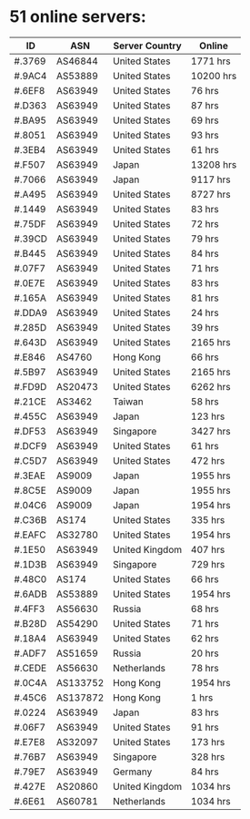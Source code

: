 # 51 online servers:

| ID | ASN | Server Country | Online |
| ------ | ------ | ------ | ------ |
| #.3769 | AS46844 | United States | 1771 hrs |
| #.9AC4 | AS53889 | United States | 10200 hrs |
| #.6EF8 | AS63949 | United States | 76 hrs |
| #.D363 | AS63949 | United States | 87 hrs |
| #.BA95 | AS63949 | United States | 69 hrs |
| #.8051 | AS63949 | United States | 93 hrs |
| #.3EB4 | AS63949 | United States | 61 hrs |
| #.F507 | AS63949 | Japan | 13208 hrs |
| #.7066 | AS63949 | Japan | 9117 hrs |
| #.A495 | AS63949 | United States | 8727 hrs |
| #.1449 | AS63949 | United States | 83 hrs |
| #.75DF | AS63949 | United States | 72 hrs |
| #.39CD | AS63949 | United States | 79 hrs |
| #.B445 | AS63949 | United States | 84 hrs |
| #.07F7 | AS63949 | United States | 71 hrs |
| #.0E7E | AS63949 | United States | 83 hrs |
| #.165A | AS63949 | United States | 81 hrs |
| #.DDA9 | AS63949 | United States | 24 hrs |
| #.285D | AS63949 | United States | 39 hrs |
| #.643D | AS63949 | United States | 2165 hrs |
| #.E846 | AS4760 | Hong Kong | 66 hrs |
| #.5B97 | AS63949 | United States | 2165 hrs |
| #.FD9D | AS20473 | United States | 6262 hrs |
| #.21CE | AS3462 | Taiwan | 58 hrs |
| #.455C | AS63949 | Japan | 123 hrs |
| #.DF53 | AS63949 | Singapore | 3427 hrs |
| #.DCF9 | AS63949 | United States | 61 hrs |
| #.C5D7 | AS63949 | United States | 472 hrs |
| #.3EAE | AS9009 | Japan | 1955 hrs |
| #.8C5E | AS9009 | Japan | 1955 hrs |
| #.04C6 | AS9009 | Japan | 1954 hrs |
| #.C36B | AS174 | United States | 335 hrs |
| #.EAFC | AS32780 | United States | 1954 hrs |
| #.1E50 | AS63949 | United Kingdom | 407 hrs |
| #.1D3B | AS63949 | Singapore | 729 hrs |
| #.48C0 | AS174 | United States | 66 hrs |
| #.6ADB | AS53889 | United States | 1954 hrs |
| #.4FF3 | AS56630 | Russia | 68 hrs |
| #.B28D | AS54290 | United States | 71 hrs |
| #.18A4 | AS63949 | United States | 62 hrs |
| #.ADF7 | AS51659 | Russia | 20 hrs |
| #.CEDE | AS56630 | Netherlands | 78 hrs |
| #.0C4A | AS133752 | Hong Kong | 1954 hrs |
| #.45C6 | AS137872 | Hong Kong | 1 hrs |
| #.0224 | AS63949 | Japan | 83 hrs |
| #.06F7 | AS63949 | United States | 91 hrs |
| #.E7E8 | AS32097 | United States | 173 hrs |
| #.76B7 | AS63949 | Singapore | 328 hrs |
| #.79E7 | AS63949 | Germany | 84 hrs |
| #.427E | AS20860 | United Kingdom | 1034 hrs |
| #.6E61 | AS60781 | Netherlands | 1034 hrs |

